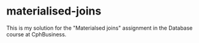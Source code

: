 # materialised-joins
This is my solution for the "Materialsed joins" assignment in the Database course at CphBusiness.
